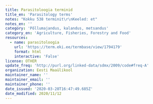 ```yaml
---
title: Parasitoloogia terminid
title_en: 'Parasitology terms'
notes: "Kokku 538 terminit\r\nKeeled: et"
notes_en: ''
category: 'Põllumajandus, kalandus, metsandus'
category_en: 'Agriculture, Fisheries, Forestry and Food'
resources:
  - name: parasitoloogia
    url: 'https://term.eki.ee/termbase/view/1794179'
    format: html
    interactive: 'False'
license: OTHER
update_freq: 'http://purl.org/linked-data/sdmx/2009/code#freq-A'
organization: Eesti Maaülikool
maintainer_name: ''
maintainer_email: ''
maintainer_phone: ''
date_issued: '2020-03-28T16:47:49.685Z'
date_modified: 2020/11/12
---
```



